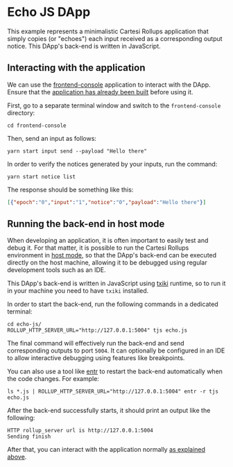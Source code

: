 # Echo JS DApp

This example represents a minimalistic Cartesi Rollups application that simply copies (or "echoes") each input received as a corresponding output notice. This DApp's back-end is written in JavaScript.

## Interacting with the application

We can use the [frontend-console](../frontend-console) application to interact with the DApp.
Ensure that the [application has already been built](../frontend-console/README.md#building) before using it.

First, go to a separate terminal window and switch to the `frontend-console` directory:

```shell
cd frontend-console
```

Then, send an input as follows:

```shell
yarn start input send --payload "Hello there"
```

In order to verify the notices generated by your inputs, run the command:

```shell
yarn start notice list
```

The response should be something like this:

```json
[{"epoch":"0","input":"1","notice":"0","payload":"Hello there"}]
```

## Running the back-end in host mode

When developing an application, it is often important to easily test and debug it. For that matter, it is possible to run the Cartesi Rollups environment in [host mode](../README.md#host-mode), so that the DApp's back-end can be executed directly on the host machine, allowing it to be debugged using regular development tools such as an IDE.

This DApp's back-end is written in JavaScript using [txiki](https://github.com/saghul/txiki.js) runtime, so to run it in your machine you need to have `txiki` installed.

In order to start the back-end, run the following commands in a dedicated terminal:

```shell
cd echo-js/
ROLLUP_HTTP_SERVER_URL="http://127.0.0.1:5004" tjs echo.js
```

The final command will effectively run the back-end and send corresponding outputs to port `5004`.
It can optionally be configured in an IDE to allow interactive debugging using features like breakpoints.

You can also use a tool like [entr](https://eradman.com/entrproject/) to restart the back-end automatically when the code changes. For example:

```shell
ls *.js | ROLLUP_HTTP_SERVER_URL="http://127.0.0.1:5004" entr -r tjs echo.js
```

After the back-end successfully starts, it should print an output like the following:

```log
HTTP rollup_server url is http://127.0.0.1:5004
Sending finish
```

After that, you can interact with the application normally [as explained above](#interacting-with-the-application).
